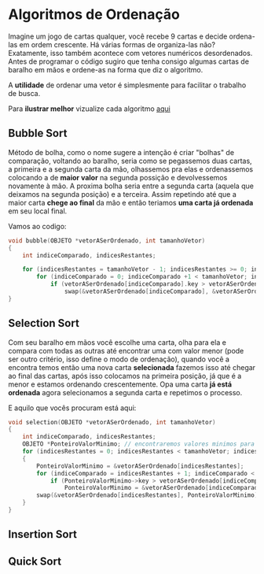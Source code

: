 # Algoritmos de Ordenação

Imagine um jogo de cartas qualquer, você recebe 9 cartas e decide ordena-las em ordem crescente. Há várias formas de organiza-las não? Exatamente, isso também acontece com vetores numéricos desordenados. Antes de programar o código sugiro que tenha consigo algumas cartas de baralho em mãos e ordene-as na forma que diz o algoritmo.

A **utilidade** de ordenar uma vetor é simplesmente para facilitar o trabalho de busca.

Para **ilustrar melhor** vizualize cada algoritmo [aqui](https://visualgo.net/en/sorting)

## Bubble Sort

Método de bolha, como o nome sugere a intenção é criar "bolhas" de comparação, voltando ao baralho, seria como se pegassemos duas cartas, a primeira e a segunda carta da mão, olhassemos pra elas e ordenassemos colocando a de **maior valor** na segunda possição e devolvessemos novamente à mão. A proxima bolha seria entre a segunda carta (aquela que deixamos na segunda posição) e a terceira. Assim repetindo até que a maior carta **chege ao final** da mão e então teriamos **uma carta já ordenada** em seu local final. 

Vamos ao codigo:

~~~c
void bubble(OBJETO *vetorASerOrdenado, int tamanhoVetor)
{
    int indiceComparado, indicesRestantes; 

    for (indicesRestantes = tamanhoVetor - 1; indicesRestantes >= 0; indicesRestantes--)
        for (indiceComparado = 0; indiceComparado +1 < tamanhoVetor; indiceComparado++)
            if (vetorASerOrdenado[indiceComparado].key > vetorASerOrdenado[indiceComparado + 1].key) //se a posicao da frente for maior o algoritmo troca
                swap(&vetorASerOrdenado[indiceComparado], &vetorASerOrdenado[indiceComparado + 1]); //troca
}
~~~

## Selection Sort

Com seu baralho em mãos você escolhe uma carta, olha para ela e compara com todas as outras até encontrar uma com valor menor (pode ser outro critério, isso define o modo de ordenação), quando você a  encontra temos então uma nova carta **selecionada** fazemos isso até chegar ao final das cartas, após isso colocamos na primeira posição, já que é a menor e estamos ordenando crescentemente. Opa uma carta **já está ordenada** agora selecionamos a segunda carta e repetimos o processo.

E aquilo que vocês procuram está aqui:

~~~c
void selection(OBJETO *vetorASerOrdenado, int tamanhoVetor)
{
    int indiceComparado, indicesRestantes;
    OBJETO *PonteiroValorMinimo; // encontraremos valores minimos para o metodo de troca ela recebera o endereco de memoria do valor minimo dentro do vetor
    for (indicesRestantes = 0; indicesRestantes < tamanhoVetor; indicesRestantes++)
    {
        PonteiroValorMinimo = &vetorASerOrdenado[indicesRestantes];
        for (indiceComparado = indicesRestantes + 1; indiceComparado < tamanhoVetor; indiceComparado++)
            if (PonteiroValorMinimo->key > vetorASerOrdenado[indiceComparado].key ) //se o valor selecionado for maior que o valor comparado atribuimos um novo apontamento para o nosso ponteiro
                PonteiroValorMinimo = &vetorASerOrdenado[indiceComparado];
        swap(&vetorASerOrdenado[indicesRestantes], PonteiroValorMinimo); //troca
    }
}
~~~



## Insertion Sort

## Quick Sort